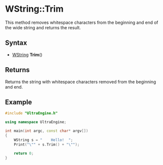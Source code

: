 # WString::Trim

This method removes whitespace characters from the beginning and end of the wide string and returns the result.

## Syntax

- [WString](WString) **Trim**()

## Returns

Returns the string with whitespace characters removed from the beginning and end.

## Example

```c++
#include "UltraEngine.h"

using namespace UltraEngine;

int main(int argc, const char* argv[])
{
    WString s = "    Hello!  ";
    Print("\"" + s.Trim() + "\"");

    return 0;
}
```
